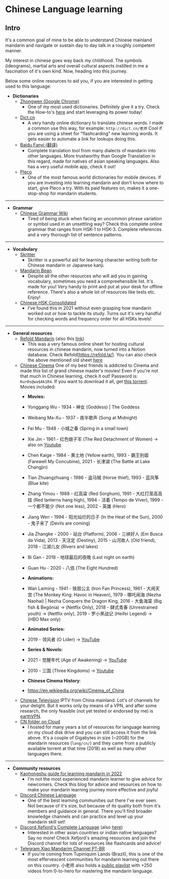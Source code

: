 # Chinese Language learning

## Intro

It's a common goal of mine to be able to understand Chinese mainland mandarin and 
navigate or sustain day to day talk in a roughly competent manner. 

My interest in chinese goes way back my childhood. The symbols (ideograms), martial arts and 
overall cultural aspects instilled in me a fascination of it's own kind. Now, heading into 
this journey.

Below some online resources to aid you, if you are interested in getting used to this language:

* **Dictionaries**
    - [Zhongwen (Google Chrome)](https://chrome.google.com/webstore/detail/zhongwen-chinese-english/kkmlkkjojmombglmlpbpapmhcaljjkde)
        - One of my most used dictionaries. Definitely give it a try. Check the How-to's [here](https://zhongwen-chrome.blogspot.com/) and start leveraging its power today!
    - [Dict.cn](https://dict.cn/)
        - A very handy online dictionary to translate chinese words. I made a common use this way, for example: ```http://dict.cn/老师```
        Cool if you are using a sheet for "flashcarding" new learning words. It gets easier to automate a link for lookups doing this.
    - [Baidu Fanyi (翻译)](https://fanyi.baidu.com/)
        - Complete translation tool from many dialects of mandarin into other languages. More trustworthy than Google Translation in this regard, made for natives of asian speaking languages. Also has a very useful mobile app, check it out!
    - [Pleco](https://www.pleco.com/)
        - One of the most famous world dictionaries for mobile devices. If you are investing into learning mandarin and don't know where to start, give Pleco a try. With its paid features on, makes it a one-stop-shop for mandarin students.
----

* **Grammar**
    - [Chinese Grammar Wiki](https://resources.allsetlearning.com/chinese/grammar/)
        - Tired of being stuck when facing an uncommon phrase variation or symbol used in an unsettling way? Check this complete online grammar that ranges from HSK-1 to HSK-3. Complete references and a very thorough list of sentence patterns.  
----

* **Vocabulary**
    - [Skritter](https://skritter.com/demo)
        - Skritter is a powerful aid for learning character writing both for Chinese mandarin or Japanese kanji.
    - [Mandarin Bean](https://mandarinbean.com/new-hsk-vocabulary/)
        - Despite all the other resources who will aid you in gaining vocabulary, sometimes you need a compreehensible list. It's made for you! Very handy to print and put at your desk for offline reference. There's also a whole lot of resources like tests etc. Enjoy! 
    - [Chinese HSK Consolidated](https://docs.google.com/spreadsheets/d/1-BppwKJzK1swKgGw94jTB0GGB2vfr8tPdh0sTW7wi9Y/edit?usp=sharing)
        - I've found this in 2021 without even grasping how mandarin worked out or how to tackle its study. Turns out it's very handful for checking words and frequency order for all HSKs levels!
----

* **General resources**
    - [Refold Mandarin](https://refold.link/mandarinNotion) (also this [link](https://zenith-raincoat-5cf.notion.site/Refold-Mandarin-Resources-d54bfade358b4d0a88b5600acb99582b))
        -   This was a very famous online sheet for hosting cultural resources in chinese mandarin, now turned into a Notion database. Check Refold[https://refold.la/]. You can also check the above mentioned old sheet [here](https://docs.google.com/spreadsheets/d/1mq3sfslUsC9WlPM7pJN5A7hOFdVqpEFBbiU8-fgmRUw/edit?usp=sharing)
    - [Chinese Cinema](https://disk.yandex.ru/d/E_IM5MYJ4SG_sw) One of my best friends is addicted to Cinema and made this list of grand chinese master's movies! Even if you're not that much in Chinese learning, check it out! Password is: ```Kur0s@wa$Ak1R4```. If you want to download it all, get [this torrent](https://drive.google.com/file/d/1hfnpu2mGB5lgZFL30JJqwJSV063CE64y/view?usp=share_link). Movies included:
        - **Movies:**
        - Yonggang Wu - 1934 - 神女 (Goddess) | The Goddess
        - Weibang Ma-Xu - 1937 - 夜半歌声 (Song at Midnight)
        - Fei Mu - 1948 - 小城之春 (Spring in a small town)
        - Xie Jin - 1961 - 红色娘子军 (The Red Detachment of Women) -> also on [Youtube](https://www.youtube.com/watch?v=EenkAGNXBBQ&ab_channel=F%C3%A1bioCardoso) 
        - Chen Kaige - 1984 - 黄土地 (Yellow earth), 1993 - 霸王别姬 (Farewell My Concubine), 2021 - 长津湖 (The Battle at Lake Changjin)
        - Tian Zhuangzhuang - 1986 - 盗马贼 (Horse thief), 1993 - 蓝风筝 (Blue kite)
        - Zhang Yimou - 1988 - 红高粱 (Red Sorghum), 1991 - 大红灯笼高高挂 (Red lanterns hang high), 1994 - 活着 (Tempo de Viver), 1999 - 一个都不能少 (Not one less), 2002 - 英雄 (Hero)
        - Jiang Wen - 1994 - 阳光灿烂的日子 (In the Heat of the Sun), 2000 - 鬼子来了 (Devils are coming)
        - Jia Zhangke - 2000 - 站台 (Platform), 2006 - 三峡好人 (Em Busca da Vida), 2013 - 天注定 (Destiny), 2015 - 山河故人 (Old friend), 2018 - 江湖儿女 (Rivers and lakes)
        - Bi Gan - 2018 - 地球最后的夜晚 (Last night on earth)
        - Guan Hu - 2020 - 八佰 (The Eight Hundred)
        
        - **Animations:**
        - Wan Laiming - 1941 - 铁扇公主 (Iron Fan Princess), 1961 - 大闹天宫 (The Monkey King: Havoc in Heaven), 1979 - 哪吒闹海 (Nezha Naohai) | Nezha Conquers the Dragon King, 2016 - 大鱼海棠 (Big fish & Begônia) -> (Netflix Only), 2018 - 肆式青春 (Unrestrained youth) -> (Netflix only), 2019 - 罗小黑战记 (Heifei Legend) -> (HBO Max only)
        - **Animated Series:**
        - 2019 - 领风者 (O Líder) -> [YouTube](https://www.youtube.com/playlist?list=PLvL3Puo5nv9smd8eeyOQaHBPCkTEYMJIr)
        - **Series & Novels:**
        - 2021 - 觉醒年代 (Age of Awakening) -> [YouTube](https://www.youtube.com/watch?v=cI8mKJmDUYs&list=PLGdeVB4h7_6SwFRrSukO4OU2dmYyOa7Gk)
        - 2010 - 三国 (Three Kingdoms) -> [Youtube](https://www.youtube.com/playlist?list=PL33A390995E9A7F00)
        - **Chinese Cinema History**:
        - https://en.wikipedia.org/wiki/Cinema_of_China
    - [Chinese Television](https://github.com/nullniverse/iptv-cn) IPTV from China mainland. Lot's of channels for your delight. But it works only by means of a VPN, and after some research, the only feasible (not yet tested or endorsed by me) is [earthVPN](https://www.earthvpn.com).
    - [CN folder on Cloud](https://disk.yandex.ru/d/-VPtFWfldMlAKw)
        - I hosted for many years a lot of resources for language learning on my cloud disk drive and you can still access it from the link above. It's a couple of Gigabytes in size (~20GB) for the mandarin resources (```lang/cn/```) and they came from a publicly available torrent at that time (2018) as well as many other languages there. 

----

* **Community resources**
    - [Kaohongshu guide for learning mandarin in 2022](https://kaohongshu.blog/2022/01/13/learn-mandarin-chinese-resources-part-1/)
        - I'm not the most experienced mandarin learner to give advice for newcomers. Check this blog for advice and resources on how to make your mandarin learning journey more effective and joyful
    - [Discord Chinese Language](https://discord.gg/chineselanguage)
        - One of the best learning communities out there I've ever seen. Not because of it's size, but because of its quality both from it's members and guidance in general. There you'll find broader knowledge channels and can practice and level up your mandarin skill set!
    - [Discord Xefjord's Complete Language](https://discord.gg/PfzZqBUw) (also [here](https://xefjord.wixsite.com/xefscompletelangs))
        - Interested in other asian countries or indian native languages? Say no more! Check Xefjord's amazing resources and join the Discord channel for lots of resources like flashcards and advice!
    - [Telegram Xiao Mandarim Channel PT-BR](https://t.me/mandarim)
        - If you're coming from Tupiniquim Lands (Brazil), this is one of the most effervescent communities for mandarin learning out there on this country. 小老师 also holds a [public playlist](https://www.youtube.com/playlist?list=PLSA_5IcZ3282g5B1luYSP6IxPaLigxErG) with +250 videos from 0-to-hero for mastering the mandarin language. 

